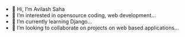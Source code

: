 - 👋 Hi, I’m Avilash Saha
- 👀 I’m interested in opensource coding, web development...
- 🌱 I’m currently learning Django...
- 💞️ I’m looking to collaborate on projects on web based applications...


<!---
Avilash-Saha/Avilash-Saha is a ✨ special ✨ repository because its `README.md` (this file) appears on your GitHub profile.
You can click the Preview link to take a look at your changes.
--->
